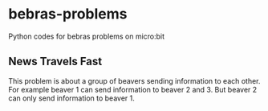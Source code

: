 # bebras-problems
Python codes for bebras problems on micro:bit


## News Travels Fast
This problem is about a group of beavers sending information to each other. For example beaver 1 can send information to beaver 2 and 3. But beaver 2 can only send information to beaver 1.

